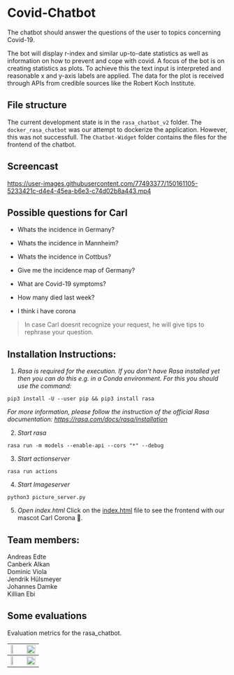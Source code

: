 # Covid-Chatbot
The chatbot should answer the questions of the user to topics concerning Covid-19.

The bot will display r-index and similar up-to-date statistics as well as information on how to prevent and cope with covid. A focus of the bot is on creating statistics as plots. To achieve this the text input is interpreted and reasonable x and y-axis labels are applied. The data for the plot is received through APIs from credible sources like the Robert Koch Institute.

## File structure
The current development state is in the ```rasa_chatbot_v2``` folder. The ```docker_rasa_chatbot``` was our attempt to dockerize the application. However, this was not successfull. The ```Chatbot-Widget``` folder contains the files for the frontend of the chatbot.

## Screencast

https://user-images.githubusercontent.com/77493377/150161105-5233421c-d4e4-45ea-b6e3-c74d02b8a443.mp4


## Possible questions for Carl 

- Whats the incidence in Germany?

- Whats the incidence in Mannheim?

- Whats the incidence in Cottbus?

- Give me the incidence map of Germany?

- What are Covid-19 symptoms?

- How many died last week?

- I think i have corona

> In case Carl doesnt recognize your request, he will give tips to rephrase your question.


## Installation Instructions:

1. *Rasa is required for the execution. If you don't have Rasa installed yet then you can do this e.g. in a Conda environment. For this you should use the command:*

```
pip3 install -U --user pip && pip3 install rasa
```

 *For more information, please follow the instruction of the official Rasa documentation: https://rasa.com/docs/rasa/installation*

2. *Start rasa*

```
rasa run -m models --enable-api --cors "*" --debug
```

3. *Start actionserver*

```
rasa run actions
```

4. *Start Imageserver*

```
python3 picture_server.py
```

5. *Open index.html*
Click on the [index.html](Chatbot-Widget/Chatbot-Widget-main/index.html) file to see the frontend with our mascot Carl Corona 🤖.

## Team members:

Andreas Edte  
Canberk Alkan  
Dominic Viola  
Jendrik Hülsmeyer  
Johannes Damke  
Killian Ebi  


## Some evaluations 

Evaluation metrics for the rasa_chatbot.


<table border="0" columns=2 align="center">
    <tr>
    <col>
        <td><img src="https://user-images.githubusercontent.com/77493377/150163110-d96783e9-4ffc-4537-acaa-847050161655.png" alt="" width=50%></img></th>
        <td><img src="https://user-images.githubusercontent.com/77493377/150163119-e4829812-0448-4d34-8474-b95094213a58.png" alt="" width=100%></img></th>
    </col>
    </tr>
    <tr>
    <col>
        <td><img src="https://user-images.githubusercontent.com/77493377/150163122-2203c17d-6f21-47e4-886b-44b192e2ba3b.png" alt="" width=50%></img></th>
        <td><img src="https://user-images.githubusercontent.com/77493377/150163142-b965cedb-ae13-4e7f-80c3-239bc81df46b.png" alt=""  width=100%></img></th>
    </col>
    </tr>
</table>


